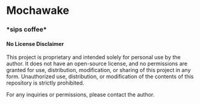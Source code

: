 ﻿# Mochawake

### \*sips coffee\*


#### No License Disclaimer

This project is proprietary and intended solely for personal use by the author. It does not have an open-source license, and no permissions are granted for use, distribution, modification, or sharing of this project in any form. Unauthorized use, distribution, or modification of the contents of this repository is strictly prohibited.

For any inquiries or permissions, please contact the author.


